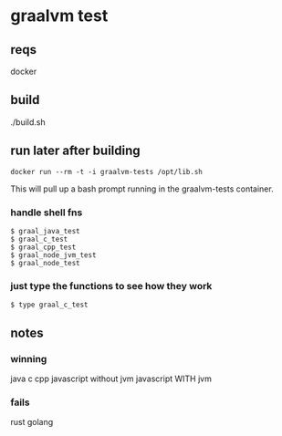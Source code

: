 # graalvm test

## reqs

docker

## build

./build.sh

## run later after building

    docker run --rm -t -i graalvm-tests /opt/lib.sh

This will pull up a bash prompt running in the graalvm-tests container. 

### handle shell fns

    $ graal_java_test
    $ graal_c_test
    $ graal_cpp_test
    $ graal_node_jvm_test
    $ graal_node_test

### just type the functions to see how they work

    $ type graal_c_test

## notes

### winning

java
c
cpp
javascript without jvm 
javascript WITH jvm

### fails 

rust
golang

